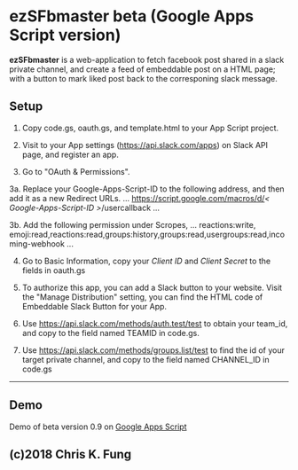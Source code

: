 # ezSFbmaster beta (Google Apps Script version)

**ezSFbmaster** is a web-application to fetch facebook post shared in a slack private channel, and create a feed of embeddable post on a HTML page; with a button to mark liked post back to the corresponing slack message. 

## Setup

1. Copy code.gs, oauth.gs, and template.html to your App Script project.

2. Visit to your App settings (https://api.slack.com/apps) on Slack API page, and register an app.

3. Go to "OAuth & Permissions".

3a. Replace your Google-Apps-Script-ID to the following address, and then add it as a new Redirect URLs.
...
https://script.google.com/macros/d/*< Google-Apps-Script-ID >*/usercallback
...

3b. Add the following permission under Scropes,
...
reactions:write,                  emoji:read,reactions:read,groups:history,groups:read,usergroups:read,incoming-webhook
...

4. Go to Basic Information, copy your *Client ID* and *Client Secret* to the fields in oauth.gs

5. To authorize this app, you can add a Slack button to your website. 
Visit the "Manage Distribution" setting, you can find the HTML code of Embeddable Slack Button for your App.

6. Use https://api.slack.com/methods/auth.test/test to obtain your team_id, and copy to the field named TEAMID in code.gs.

7. Use https://api.slack.com/methods/groups.list/test to find the id of your target private channel, and copy to the field named CHANNEL_ID in code.gs

* * *

## Demo

Demo of beta version 0.9 on [Google Apps Script](https://script.google.com/home/projects/1eyqB0XTVxvjKqDZjpiY0snWZO6ZvOsDaLyMxM7nh1X-gbRHzqzLn38iu)

## (c)2018 Chris K. Fung